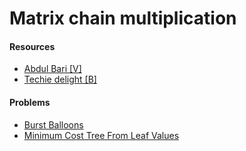 # Matrix chain multiplication

#### Resources
* [Abdul Bari [V]](https://www.youtube.com/watch?v=prx1psByp7U)
* [Techie delight [B]](https://www.techiedelight.com/matrix-chain-multiplication/)

#### Problems
* [Burst Balloons](https://leetcode.com/problems/burst-balloons/)
* [Minimum Cost Tree From Leaf Values](https://leetcode.com/problems/minimum-cost-tree-from-leaf-values/)
